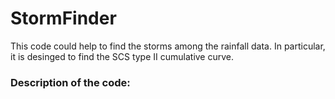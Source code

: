 # StormFinder
This code could help to find the storms among the rainfall data. In particular, it is desinged to find the SCS type II cumulative curve. 
### Description of the code: 

